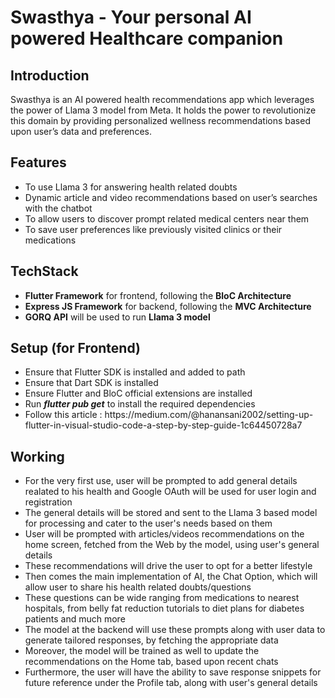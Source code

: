 <h1>Swasthya - Your personal AI powered Healthcare companion</h1>
<h2>Introduction</h2>
<p>Swasthya is an AI powered health recommendations app which leverages the power of Llama 3 model from Meta.
It holds the power to revolutionize this domain by providing personalized wellness recommendations based upon user’s data and preferences.</p>
<h2>Features</h2>
<ul>
  <li>To use Llama 3 for answering health related doubts</li>
  <li>Dynamic article and video recommendations  based on user’s searches with the chatbot</li>
  <li>To allow users to discover prompt related medical centers near them  </li>
  <li>To save user preferences like previously visited clinics or their medications</li>
</ul>
<h2>TechStack</h2>
<ul>
  <li><strong>Flutter Framework</strong> for frontend, following the <strong>BloC Architecture</strong></li>
  <li><strong>Express JS Framework</strong> for backend, following the <strong>MVC Architecture</strong></li>
  <li><strong>GORQ API</strong> will be used to run <strong>Llama 3 model</strong></li>
</ul>
<h2>Setup (for Frontend)</h2>
<ul>
  <li>Ensure that Flutter SDK is installed and added to path</li>
  <li>Ensure that Dart SDK is installed</li>
  <li>Ensure Flutter and BloC official extensions are installed</li>
  <li>Run <i><strong>flutter pub get</strong></i> to install the required dependencies</li>
   <li>Follow this article : https://medium.com/@hanansani2002/setting-up-flutter-in-visual-studio-code-a-step-by-step-guide-1c64450728a7</li>
</ul>
<h2>Working</h2>
<ul>
  <li>For the very first use, user will be prompted to add general details realated to his health and Google OAuth will be used for user login and registration</li>
  <li>The general details will be stored and sent to the Llama 3 based model for processing and cater to the user's needs based on them</li>
  <li>User will be prompted with articles/videos recommendations on the home screen, fetched from the Web by the model, using user's general details</li>
  <li>These recommendations will drive the user to opt for a better lifestyle</li>
  <li>Then comes the main implementation of AI, the Chat Option, which will allow user to share his health related doubts/questions</li>
  <li>These questions can be wide ranging from medications to nearest hospitals, from belly fat reduction tutorials to diet plans for diabetes patients and much more</li>
  <li>The model at the backend will use these prompts along with user data to generate tailored responses, by fetching the appropriate data</li>
  <li>Moreover, the model will be trained as well to update the recommendations on the Home tab, based upon recent chats</li>
  <li>Furthermore, the user will have the ability to save response snippets for future reference under the Profile tab, along with user's general details</li>
</ul>
